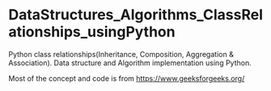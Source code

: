 # DataStructures_Algorithms_ClassRelationships_usingPython
Python class relationships(Inheritance, Composition, Aggregation &amp; Association). Data structure and Algorithm implementation using Python.

Most of the concept and code is from https://www.geeksforgeeks.org/
